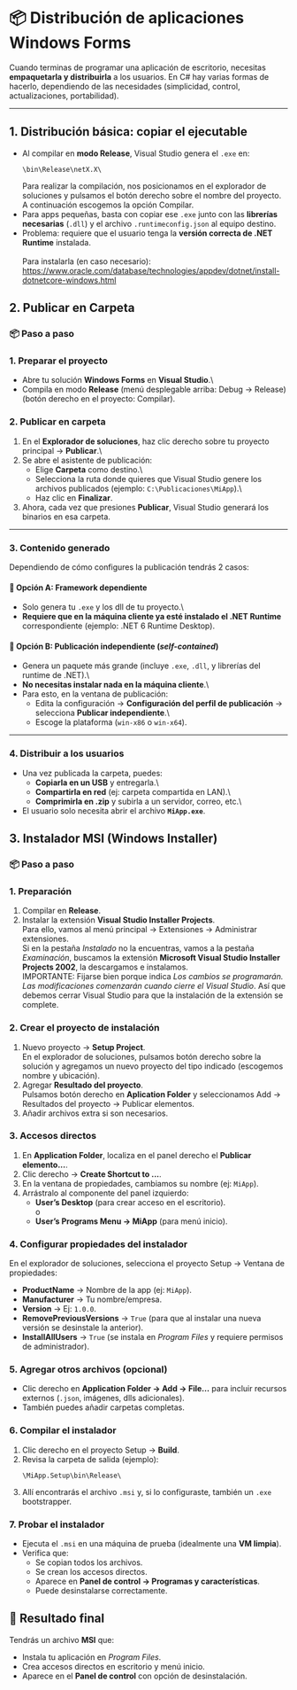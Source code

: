 # 📦 Distribución de aplicaciones Windows Forms

Cuando terminas de programar una aplicación de escritorio, necesitas **empaquetarla y distribuirla** a los usuarios. En C# hay varias formas de hacerlo, dependiendo de las necesidades (simplicidad, control, actualizaciones, portabilidad).

---

## 1. Distribución básica: copiar el ejecutable
- Al compilar en **modo Release**, Visual Studio genera el `.exe` en:
  ```
  \bin\Release\netX.X\
  ```
  Para realizar la compilación, nos posicionamos en el explorador de soluciones y pulsamos el botón derecho sobre el nombre del proyecto. A continuación escogemos la opción Compilar.
- Para apps pequeñas, basta con copiar ese `.exe` junto con las **librerías necesarias** (`.dll`) y el archivo `.runtimeconfig.json` al equipo destino.
- Problema: requiere que el usuario tenga la **versión correcta de .NET Runtime** instalada. <br><br>
Para instalarla (en caso necesario):
https://www.oracle.com/database/technologies/appdev/dotnet/install-dotnetcore-windows.html



## 2. Publicar en Carpeta

### 📦 Paso a paso

### 1. Preparar el proyecto

-   Abre tu solución **Windows Forms** en **Visual Studio**.\
-   Compila en modo **Release** (menú desplegable arriba: Debug →
    Release) (botón derecho en el proyecto: Compilar).

### 2. Publicar en carpeta

1.  En el **Explorador de soluciones**, haz clic derecho sobre tu
    proyecto principal → **Publicar**.\
2.  Se abre el asistente de publicación:
    -   Elige **Carpeta** como destino.\
    -   Selecciona la ruta donde quieres que Visual Studio genere los
        archivos publicados (ejemplo: `C:\Publicaciones\MiApp`).\
    -   Haz clic en **Finalizar**.
3.  Ahora, cada vez que presiones **Publicar**, Visual Studio generará
    los binarios en esa carpeta.

------------------------------------------------------------------------

### 3. Contenido generado

Dependiendo de cómo configures la publicación tendrás 2 casos:

#### 🔹 Opción A: Framework dependiente

-   Solo genera tu `.exe` y los dll de tu proyecto.\
-   **Requiere que en la máquina cliente ya esté instalado el .NET
    Runtime** correspondiente (ejemplo: .NET 6 Runtime Desktop).

#### 🔹 Opción B: Publicación independiente (*self-contained*)

-   Genera un paquete más grande (incluye `.exe`, `.dll`, y librerías
    del runtime de .NET).\
-   **No necesitas instalar nada en la máquina cliente**.\
-   Para esto, en la ventana de publicación:
    -   Edita la configuración → **Configuración del perfil de
        publicación** → selecciona **Publicar independiente**.\
    -   Escoge la plataforma (`win-x86` o `win-x64`).

------------------------------------------------------------------------

### 4. Distribuir a los usuarios

-   Una vez publicada la carpeta, puedes:
    -   **Copiarla en un USB** y entregarla.\
    -   **Compartirla en red** (ej: carpeta compartida en LAN).\
    -   **Comprimirla en .zip** y subirla a un servidor, correo, etc.\
-   El usuario solo necesita abrir el archivo **`MiApp.exe`**.

## 3. Instalador MSI (Windows Installer)
### 📦 Paso a paso
### 1. Preparación
1. Compilar en **Release**.
2. Instalar la extensión **Visual Studio Installer Projects**.<br>
Para ello, vamos al menú principal -> Extensiones -> Administrar extensiones. <br>
Si en la pestaña *Instalado* no la encuentras, vamos a la pestaña *Examinación*, buscamos la extensión **Microsoft Visual Studio Installer Projects 2002**, la descargamos e instalamos. <br>IMPORTANTE: Fijarse bien porque indica *Los cambios se programarán. Las modificaciones comenzarán cuando cierre el Visual Studio*. Así que debemos cerrar Visual Studio para que la instalación de la extensión se complete.


### 2. Crear el proyecto de instalación
1. Nuevo proyecto → **Setup Project**. <br>
En el explorador de soluciones, pulsamos botón derecho sobre la solución y agregamos un nuevo proyecto del tipo indicado (escogemos nombre y ubicación).  
2. Agregar **Resultado del proyecto**.<br>Pulsamos botón derecho en **Aplication Folder** y seleccionamos Add -> Resultados del proyecto -> Publicar elementos.  
3. Añadir archivos extra si son necesarios.



### 3. Accesos directos
1. En **Application Folder**, localiza en el panel derecho el **Publicar elemento...**.  
2. Clic derecho → **Create Shortcut to ...**.  
3. En la ventana de propiedades, cambiamos su nombre (ej: `MiApp`).  
4. Arrástralo al componente del panel izquierdo:  
   - **User’s Desktop** (para crear acceso en el escritorio).
   <br>o  
   - **User’s Programs Menu → MiApp** (para menú inicio).  


### 4. Configurar propiedades del instalador
En el explorador de soluciones, selecciona el proyecto Setup → Ventana de propiedades:

- **ProductName** → Nombre de la app (ej: `MiApp`).  
- **Manufacturer** → Tu nombre/empresa.  
- **Version** → Ej: `1.0.0`.  
- **RemovePreviousVersions** → `True` (para que al instalar una nueva versión se desinstale la anterior).  
- **InstallAllUsers** → `True` (se instala en *Program Files* y requiere permisos de administrador).  



### 5. Agregar otros archivos (opcional)
- Clic derecho en **Application Folder → Add → File…** para incluir recursos externos (`.json`, imágenes, dlls adicionales).  
- También puedes añadir carpetas completas.


### 6. Compilar el instalador
1. Clic derecho en el proyecto Setup → **Build**.  
2. Revisa la carpeta de salida (ejemplo):  
   ```
   \MiApp.Setup\bin\Release\
   ```
3. Allí encontrarás el archivo `.msi` y, si lo configuraste, también un `.exe` bootstrapper.

### 7. Probar el instalador
- Ejecuta el `.msi` en una máquina de prueba (idealmente una **VM limpia**).  
- Verifica que:  
  - Se copian todos los archivos.  
  - Se crean los accesos directos.  
  - Aparece en **Panel de control → Programas y características**.  
  - Puede desinstalarse correctamente.  



## 🚀 Resultado final
Tendrás un archivo **MSI** que:
- Instala tu aplicación en *Program Files*.  
- Crea accesos directos en escritorio y menú inicio.  
- Aparece en el **Panel de control** con opción de desinstalación.  

